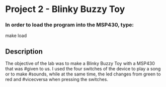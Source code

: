 # Project 2 - Blinky Buzzy Toy
### In order to load the program into the MSP430, type:
make load
## Description
The objective of the lab was to make a Blinky Buzzy Toy with a MSP430 that was
#given to us. I used the four switches of the device to play a song or to make
#sounds, while at the same time, the led changes from green to red and
#vicecversa when pressing the switches.
